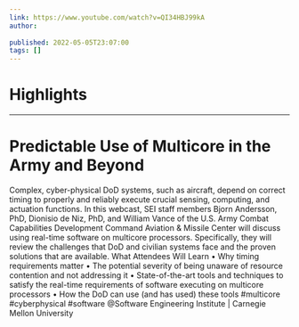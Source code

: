 ```yaml
---
link: https://www.youtube.com/watch?v=QI34HBJ99kA
author: 
   
published: 2022-05-05T23:07:00
tags: []
---
```

# Highlights


---
# Predictable Use of Multicore in the Army and Beyond
Complex, cyber-physical DoD systems, such as aircraft, depend on correct timing to properly and reliably execute crucial sensing, computing, and actuation functions. In this webcast, SEI staff members Bjorn Andersson, PhD, Dionisio de Niz, PhD, and William Vance of the U.S. Army Combat Capabilities Development Command Aviation & Missile Center will discuss using real-time software on multicore processors. Specifically, they will review the challenges that DoD and civilian systems face and the proven solutions that are available. What Attendees Will Learn • Why timing requirements matter • The potential severity of being unaware of resource contention and not addressing it • State-of-the-art tools and techniques to satisfy the real-time requirements of software executing on multicore processors • How the DoD can use (and has used) these tools #multicore #cyberphysical #software @Software Engineering Institute | Carnegie Mellon University
